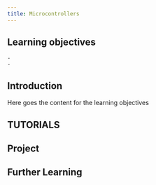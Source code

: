 ```yaml
---
title: Microcontrollers
---
```


## Learning objectives
    - 
    -
## Introduction
Here goes the content for the learning objectives

## TUTORIALS
  

## Project

## Further Learning